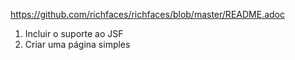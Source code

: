https://github.com/richfaces/richfaces/blob/master/README.adoc

1. Incluir o suporte ao JSF
2. Criar uma página simples